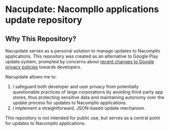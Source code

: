 # Nacupdate: Nacompllo applications update repository

## Why This Repository?

Nacupdate serves as a personal solution to manage updates to Nacompllo applications. This repository was created as an alternative to Google Play update system, prompted by concerns about [recent changes to Google privacy policies](https://support.google.com/googleplay/android-developer/answer/10788890) towards developers.

Nacupdate allows me to:

1. I safeguard both developer and user privacy from potentially questionable practices of large corporations by avoiding third-party app stores, thus protecting sensitive data and maintaining autonomy over the update process for updates to Nacompllo applications.
2. I implement a straightforward, JSON-based update mechanism.

This repository is not intended for public use, but serves as a central point for updates to Nacompllo applications.


